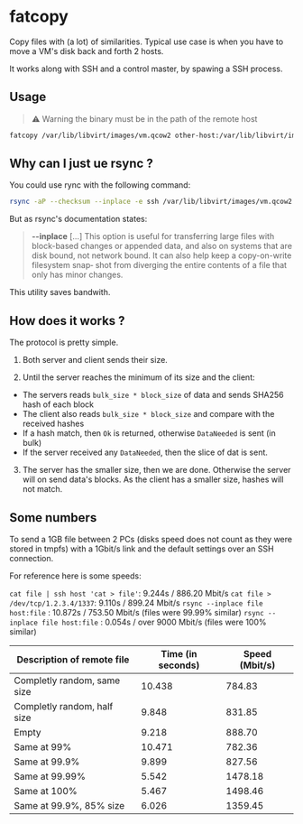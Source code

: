 # fatcopy

Copy files with (a lot) of similarities.
Typical use case is when you have to move a VM's disk back and forth 2 hosts.

It works along with SSH and a control master, by spawing a SSH process. 

## Usage

> :warning: Warning
> the binary must be in the path of the remote host

```bash
fatcopy /var/lib/libvirt/images/vm.qcow2 other-host:/var/lib/libvirt/images/vm.qcow2
```

## Why can I just ue rsync ?

You could use rync with the following command:
```bash
rsync -aP --checksum --inplace -e ssh /var/lib/libvirt/images/vm.qcow2 other-host:/var/lib/libvirt/images/vm.qcow2
```

But as rsync's documentation states:
> **--inplace**
> [...]
> This option is useful for transferring large files with block-based changes or appended data, and
> also on systems that are disk bound, not network bound.  It can also help keep a copy-on-write
> filesystem  snap‐ shot from diverging the entire contents of a file that only has minor changes.

This utility saves bandwith.

## How does it works ?

The protocol is pretty simple.

1. Both server and client sends their size.

2. Until the server reaches the minimum of its size and the client:
  - The servers reads `bulk_size * block_size` of data and sends SHA256 hash of each block
  - The client also reads `bulk_size * block_size` and compare with the received hashes
  - If a hash match, then `Ok` is returned, otherwise `DataNeeded` is sent (in bulk)
  - If the server received any `DataNeeded`, then the slice of dat is sent.

3. The server has the smaller size, then we are done. Otherwise the server will on send data's
   blocks. As the client has a smaller size, hashes will not match.

## Some numbers
To send a 1GB file between 2 PCs (disks speed does not count as they were stored in tmpfs) with a
1Gbit/s link and the default settings over an SSH connection.

For reference here is some speeds:

`cat file | ssh host 'cat > file'`:  9.244s / 886.20 Mbit/s
`cat file > /dev/tcp/1.2.3.4/1337`:  9.110s / 899.24 Mbit/s
`rsync --inplace file host:file`  : 10.872s / 753.50 Mbit/s (files were 99.99% similar)
`rsync --inplace file host:file`  :  0.054s / over 9000 Mbit/s (files were 100% similar)

| Description of remote file  | Time (in seconds) | Speed (Mbit/s) |
|-----------------------------|-------------------|----------------|
| Completly random, same size | 10.438            |  784.83        |
| Completly random, half size | 9.848             |  831.85        |
| Empty                       | 9.218             |  888.70        |
| Same at 99%                 | 10.471            |  782.36        |
| Same at 99.9%               | 9.899             |  827.56        |
| Same at 99.99%              | 5.542             | 1478.18        |
| Same at 100%                | 5.467             | 1498.46        |
| Same at 99.9%, 85% size     | 6.026             | 1359.45        |
















